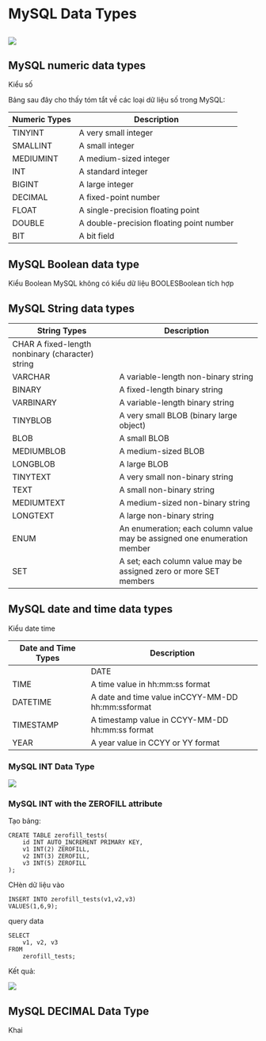 # MySQL Data Types
## 

<img src=https://i.imgur.com/hqXeKjd.png>

## MySQL numeric data types
Kiểu số

Bảng sau đây cho thấy tóm tắt về các loại dữ liệu số trong MySQL:

|Numeric Types	|Description|
|---|---|
| TINYINT|	A very small integer|
| SMALLINT|	A small integer|
| MEDIUMINT|	A medium-sized integer|
| INT|	A standard integer|
| BIGINT|	A large integer|
| DECIMAL|	A fixed-point number|
| FLOAT	|A single-precision floating point |number|
| DOUBLE|	A double-precision floating point number|
| BIT|	A bit field|

## MySQL Boolean data type
Kiểu Boolean
MySQL không có kiểu dữ liệu BOOLESBoolean tích hợp
## MySQL String data types

|String Types|	Description|
|---|---|
| CHAR	A fixed-length nonbinary (character) string|
| VARCHAR|	A variable-length non-binary string|
| BINARY|	A fixed-length binary string|
| VARBINARY	|A variable-length binary string|
| TINYBLOB|	A very small BLOB (binary large object)|
| BLOB|	A small BLOB
| MEDIUMBLOB|	A medium-sized BLOB|
| LONGBLOB|	A large BLOB
| TINYTEXT|	A very small non-binary string|
| TEXT|	A small non-binary string|
| MEDIUMTEXT|	A medium-sized non-binary string|
| LONGTEXT|	A large non-binary string|
| ENUM|	An enumeration; each column value may be assigned one enumeration member|
| SET|	A set; each column value may be assigned zero or more SET members|

## MySQL date and time data types
Kiểu date time

|Date and Time Types|	Description|
|---|---|
|| DATE	|A date value in CCYY-MM-DD format|
| TIME|	A time value in hh:mm:ss format|
| DATETIME	|A date and time value inCCYY-MM-DD hh:mm:ssformat|
| TIMESTAMP	|A timestamp value in CCYY-MM-DD hh:mm:ss format|
| YEAR|	A year value in CCYY or YY format|

### MySQL INT Data Type
<img src=https://i.imgur.com/aiS6EAi.png>

### MySQL INT with the ZEROFILL attribute
Tạo bảng:  
```
CREATE TABLE zerofill_tests(
    id INT AUTO_INCREMENT PRIMARY KEY,
    v1 INT(2) ZEROFILL,
    v2 INT(3) ZEROFILL,
    v3 INT(5) ZEROFILL
);
```

CHèn dữ liệu vào
```
INSERT INTO zerofill_tests(v1,v2,v3)
VALUES(1,6,9);
```

 query data

```
SELECT 
    v1, v2, v3
FROM
    zerofill_tests;
```

Kết quả: 

<img src=https://sp.mysqltutorial.org/wp-content/uploads/2015/11/MySQL-INT-with-ZEROFILL.jpg>

## MySQL DECIMAL Data Type
Khai 























